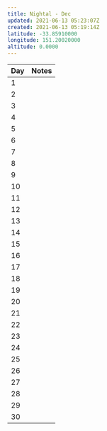 ```yaml
---
title: Nightal - Dec
updated: 2021-06-13 05:23:07Z
created: 2021-06-13 05:19:14Z
latitude: -33.85910000
longitude: 151.20020000
altitude: 0.0000
---
```


| Day    | Notes     |
| --- | --- |
| 1   |     |
| 2   |     |
| 3   |     |
| 4   |     |
| 5   |     |
| 6   |     |
| 7   |     |
| 8   |     |
| 9   |     |
| 10  |     |
| 11  |     |
| 12  |     |
| 13  |     |
| 14  |     |
| 15  |     |
| 16  |     |
| 17  |     |
| 18  |     |
| 19  |     |
| 20  |     |
| 21  |     |
| 22  |     |
| 23  |     |
| 24  |     |
| 25  |     |
| 26  |     |
| 27  |     |
| 28  |     |
| 29  |     |
| 30  |     |